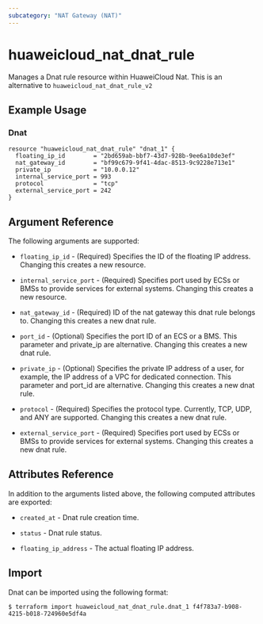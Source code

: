 ```yaml
---
subcategory: "NAT Gateway (NAT)"
---
```


# huaweicloud\_nat\_dnat\_rule

Manages a Dnat rule resource within HuaweiCloud Nat.
This is an alternative to `huaweicloud_nat_dnat_rule_v2`

## Example Usage

### Dnat

```hcl
resource "huaweicloud_nat_dnat_rule" "dnat_1" {
  floating_ip_id        = "2bd659ab-bbf7-43d7-928b-9ee6a10de3ef"
  nat_gateway_id        = "bf99c679-9f41-4dac-8513-9c9228e713e1"
  private_ip            = "10.0.0.12"
  internal_service_port = 993
  protocol              = "tcp"
  external_service_port = 242
}
```

## Argument Reference

The following arguments are supported:

* `floating_ip_id` - (Required) Specifies the ID of the floating IP address.
  Changing this creates a new resource.

* `internal_service_port` - (Required) Specifies port used by ECSs or BMSs
  to provide services for external systems. Changing this creates a new resource.

* `nat_gateway_id` - (Required) ID of the nat gateway this dnat rule belongs to.
   Changing this creates a new dnat rule.

* `port_id` - (Optional) Specifies the port ID of an ECS or a BMS.
  This parameter and private_ip are alternative. Changing this creates a
  new dnat rule.

* `private_ip` - (Optional) Specifies the private IP address of a
  user, for example, the IP address of a VPC for dedicated connection.
  This parameter and port_id are alternative.
  Changing this creates a new dnat rule.

* `protocol` - (Required) Specifies the protocol type. Currently,
  TCP, UDP, and ANY are supported.
  Changing this creates a new dnat rule.

* `external_service_port` - (Required) Specifies port used by ECSs or
  BMSs to provide services for external systems.
  Changing this creates a new dnat rule.

## Attributes Reference

In addition to the arguments listed above, the following computed attributes are exported:

* `created_at` - Dnat rule creation time.

* `status` - Dnat rule status.

* `floating_ip_address` - The actual floating IP address.

## Import

Dnat can be imported using the following format:

```
$ terraform import huaweicloud_nat_dnat_rule.dnat_1 f4f783a7-b908-4215-b018-724960e5df4a
```

